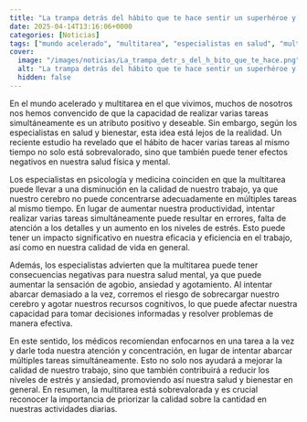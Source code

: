 ```yaml
---
title: "La trampa detrás del hábito que te hace sentir un superhéroe y los médicos dicen que hace mal"
date: 2025-04-14T13:16:06+0000
categories: [Noticias]
tags: ["mundo acelerado", "multitarea", "especialistas en salud", "multitarea y salud", "calidad de trabajo", "niveles de estrés", "salud y bienestar."]
cover:
  image: "/images/noticias/La_trampa_detr_s_del_h_bito_que_te_hace.png"
  alt: "La trampa detrás del hábito que te hace sentir un superhéroe y los médicos dicen que hace mal"
  hidden: false
---
```


En el mundo acelerado y multitarea en el que vivimos, muchos de nosotros nos hemos convencido de que la capacidad de realizar varias tareas simultáneamente es un atributo positivo y deseable. Sin embargo, según los especialistas en salud y bienestar, esta idea está lejos de la realidad. Un reciente estudio ha revelado que el hábito de hacer varias tareas al mismo tiempo no solo está sobrevalorado, sino que también puede tener efectos negativos en nuestra salud física y mental.

Los especialistas en psicología y medicina coinciden en que la multitarea puede llevar a una disminución en la calidad de nuestro trabajo, ya que nuestro cerebro no puede concentrarse adecuadamente en múltiples tareas al mismo tiempo. En lugar de aumentar nuestra productividad, intentar realizar varias tareas simultáneamente puede resultar en errores, falta de atención a los detalles y un aumento en los niveles de estrés. Esto puede tener un impacto significativo en nuestra eficacia y eficiencia en el trabajo, así como en nuestra calidad de vida en general.

Además, los especialistas advierten que la multitarea puede tener consecuencias negativas para nuestra salud mental, ya que puede aumentar la sensación de agobio, ansiedad y agotamiento. Al intentar abarcar demasiado a la vez, corremos el riesgo de sobrecargar nuestro cerebro y agotar nuestros recursos cognitivos, lo que puede afectar nuestra capacidad para tomar decisiones informadas y resolver problemas de manera efectiva.

En este sentido, los médicos recomiendan enfocarnos en una tarea a la vez y darle toda nuestra atención y concentración, en lugar de intentar abarcar múltiples tareas simultáneamente. Esto no solo nos ayudará a mejorar la calidad de nuestro trabajo, sino que también contribuirá a reducir los niveles de estrés y ansiedad, promoviendo así nuestra salud y bienestar en general. En resumen, la multitarea está sobrevalorada y es crucial reconocer la importancia de priorizar la calidad sobre la cantidad en nuestras actividades diarias.
